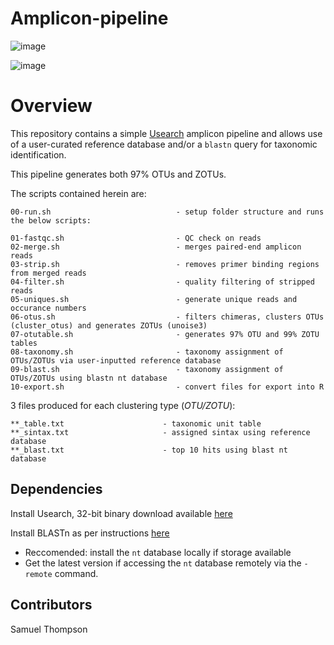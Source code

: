 # Amplicon-pipeline

![image](https://user-images.githubusercontent.com/69192049/170900440-2450f153-b4f8-41ec-acb8-57c4236aacd6.png) 

![image](https://user-images.githubusercontent.com/69192049/170900515-15534e55-0ca7-4b4d-aa84-35b0beb43fec.png)



# Overview 

This repository contains a simple  [Usearch](https://drive5.com/usearch/new5.html) amplicon pipeline and allows use of a user-curated reference database and/or a `blastn` query for taxonomic identification. 

This pipeline generates both 97% OTUs and ZOTUs.

The scripts contained herein are:

``` 
00-run.sh                            - setup folder structure and runs the below scripts:

01-fastqc.sh                         - QC check on reads
02-merge.sh                          - merges paired-end amplicon reads
03-strip.sh                          - removes primer binding regions from merged reads
04-filter.sh                         - quality filtering of stripped reads 
05-uniques.sh                        - generate unique reads and occurance numbers
06-otus.sh                           - filters chimeras, clusters OTUs (cluster_otus) and generates ZOTUs (unoise3)
07-otutable.sh                       - generates 97% OTU and 99% ZOTU tables
08-taxonomy.sh                       - taxonomy assignment of OTUs/ZOTUs via user-inputted reference database
09-blast.sh                          - taxonomy assignment of OTUs/ZOTUs using blastn nt database
10-export.sh	                     - convert files for export into R

```
3 files produced for  each clustering type (*OTU/ZOTU*):

```
**_table.txt                      - taxonomic unit table
**_sintax.txt                     - assigned sintax using reference database
**_blast.txt                      - top 10 hits using blast nt database
```

## Dependencies 

Install Usearch, 32-bit binary download available [here](https://drive5.com/usearch/download.html)

Install BLASTn as per instructions [here](https://iamphioxus.org/2018/01/08/local-installation-of-ncbi-blast-together-with-the-nr-and-taxonomy-database/)
 - Reccomended: install the `nt` database locally if storage available
 - Get the latest version if accessing the `nt` database remotely via the `-remote` command.

## Contributors
Samuel Thompson

                                   
